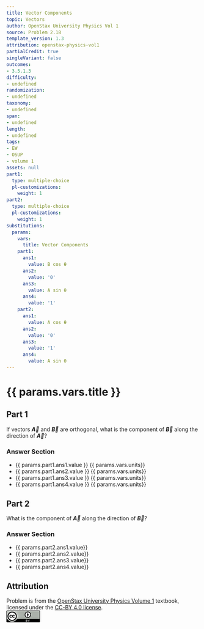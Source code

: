 ```yaml
---
title: Vector Components
topic: Vectors
author: OpenStax University Physics Vol 1
source: Problem 2.18
template_version: 1.3
attribution: openstax-physics-vol1
partialCredit: true
singleVariant: false
outcomes:
- 3.5.1.3
difficulty:
- undefined
randomization:
- undefined
taxonomy:
- undefined
span:
- undefined
length:
- undefined
tags:
- EW
- OSUP
- volume 1
assets: null
part1:
  type: multiple-choice
  pl-customizations:
    weight: 1
part2:
  type: multiple-choice
  pl-customizations:
    weight: 1
substitutions:
  params:
    vars:
      title: Vector Components
    part1:
      ans1:
        value: B cos θ
      ans2:
        value: '0'
      ans3:
        value: A sin θ
      ans4:
        value: '1'
    part2:
      ans1:
        value: A cos θ
      ans2:
        value: '0'
      ans3:
        value: '1'
      ans4:
        value: A sin θ
---
```

# {{ params.vars.title }}

## Part 1

If vectors **$\vec{A}$** and **$\vec{B}$** are orthogonal, what is the component of **$\vec{B}$** along the direction of **$\vec{A}$**?

### Answer Section

- {{ params.part1.ans1.value }} {{ params.vars.units}}
- {{ params.part1.ans2.value }} {{ params.vars.units}}
- {{ params.part1.ans3.value }} {{ params.vars.units}}
- {{ params.part1.ans4.value }} {{ params.vars.units}}

## Part 2

What is the component of **$\vec{A}$** along the direction of **$\vec{B}$**?

### Answer Section

- {{ params.part2.ans1.value}}
- {{ params.part2.ans2.value}}
- {{ params.part2.ans3.value}}
- {{ params.part2.ans4.value}}

## Attribution

Problem is from the [OpenStax University Physics Volume 1](https://openstax.org/details/books/university-physics-volume-1) textbook, licensed under the [CC-BY 4.0 license](https://creativecommons.org/licenses/by/4.0/).<br>![Image representing the Creative Commons 4.0 BY license.](https://raw.githubusercontent.com/firasm/bits/master/by.png)